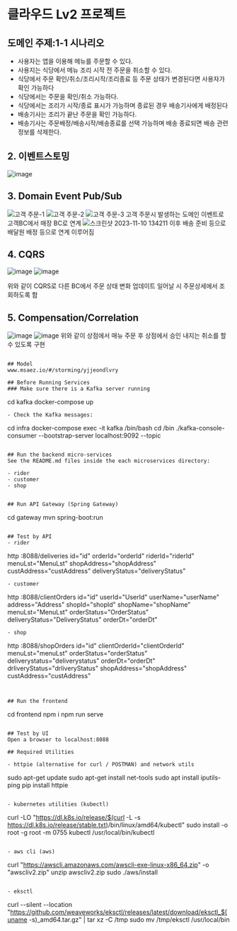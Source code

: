 #  클라우드 Lv2 프로젝트 

## 도메인 주제:1-1 시나리오
- 사용자는 앱을 이용해 메뉴를 주문할 수 있다.
- 사용지는 식당에서 메뉴 조리 시작 전 주문을 취소할 수 있다.
- 식당에서 주문 확인/취소/조리시작/조리종료 등 주문 상태가 변경된다면 사용자가 확인 가능하다
- 식당에서는 주문을 확인/취소 가능하다.
- 식당에서는 조리가 시작/종료 표시가 가능하며 종료된 경우 배송기사에게 배정된다
- 배송기사는 조리가 끝난 주문을 확인 가능하다.
- 배송기사는 주문배정/배송시작/배송종료를 선택 가능하며 배송 종료되면 배송 관련 정보를 삭제한다.
  
## 2. 이벤트스토밍

![image](https://github.com/wjsdydwo02/yjjeon-dlvry2/assets/48196633/401c2150-7777-41c0-b6dc-f605031203a2)

## 3. Domain Event Pub/Sub

![고객 주문-1](https://github.com/wjsdydwo02/yjjeon-dlvry2/assets/48196633/a080c23c-1137-4dea-aef2-cf88b07c45c4)
![고객 주문-2](https://github.com/wjsdydwo02/yjjeon-dlvry2/assets/48196633/385cc754-6529-400d-8dc4-08de0fe26d92)
![고객 주문-3](https://github.com/wjsdydwo02/yjjeon-dlvry2/assets/48196633/abc5a32e-49bd-4778-8881-8553ed2084b4)
고객 주문시 발생하는 도메인 이벤트로 고객BC에서 매장 BC로 연계
![스크린샷 2023-11-10 134211](https://github.com/wjsdydwo02/yjjeon-dlvry2/assets/48196633/f82d9891-2ae9-49e4-b19a-9b62276674e8)
이후 배송 준비 등으로 배달원 배정 등으로 연계 이루어짐

## 4. CQRS
![image](https://github.com/wjsdydwo02/yjjeon-dlvry2/assets/48196633/ecaf1e4f-a5f9-4c26-933a-4e4082e62649)
![image](https://github.com/wjsdydwo02/yjjeon-dlvry2/assets/48196633/03e5a19a-e428-4eac-824a-1d7768d6623b)

위와 같이 CQRS로 다른 BC에서 주문 상태 변화 업데이트 일어날 시 주문상세에서 조회하도록 함

## 5. Compensation/Correlation
![image](https://github.com/wjsdydwo02/yjjeon-dlvry2/assets/48196633/1c461bdc-0e59-4bd4-b69c-4b9bae8f7462)
![image](https://github.com/wjsdydwo02/yjjeon-dlvry2/assets/48196633/72301020-61f7-469c-a41a-81ae81d4ff8f)
위와 같이 상점에서 매뉴 주문 후 상점에서 승인 내지는 취소를 할 수 있도록 구현
```
```
```
## Model
www.msaez.io/#/storming/yjjeondlvry

## Before Running Services
### Make sure there is a Kafka server running
```
cd kafka
docker-compose up
```
- Check the Kafka messages:
```
cd infra
docker-compose exec -it kafka /bin/bash
cd /bin
./kafka-console-consumer --bootstrap-server localhost:9092 --topic
```

## Run the backend micro-services
See the README.md files inside the each microservices directory:

- rider
- customer
- shop


## Run API Gateway (Spring Gateway)
```
cd gateway
mvn spring-boot:run
```

## Test by API
- rider
```
 http :8088/deliveries id="id" orderId="orderId" riderId="riderId" menuLst="MenuLst" shopAddress="shopAddress" custAddress="custAddress" deliveryStatus="deliveryStatus" 
```
- customer
```
 http :8088/clientOrders id="id" userId="UserId" userName="userName" address="Address" shopId="shopId" shopName="shopName" menuLst="MenuLst" orderStatus="OrderStatus" deliveryStatus="DeliveryStatus" orderDt="orderDt" 
```
- shop
```
 http :8088/shopOrders id="id" clientOrderId="clientOrderId" menuLst="menuLst" orderStatus="orderStatus" deliverystatus="deliverystatus" orderDt="orderDt" drliveryStatus="drliveryStatus" shopAddress="shopAddress" custAddress="custAddress" 
```


## Run the frontend
```
cd frontend
npm i
npm run serve
```

## Test by UI
Open a browser to localhost:8088

## Required Utilities

- httpie (alternative for curl / POSTMAN) and network utils
```
sudo apt-get update
sudo apt-get install net-tools
sudo apt install iputils-ping
pip install httpie
```

- kubernetes utilities (kubectl)
```
curl -LO "https://dl.k8s.io/release/$(curl -L -s https://dl.k8s.io/release/stable.txt)/bin/linux/amd64/kubectl"
sudo install -o root -g root -m 0755 kubectl /usr/local/bin/kubectl
```

- aws cli (aws)
```
curl "https://awscli.amazonaws.com/awscli-exe-linux-x86_64.zip" -o "awscliv2.zip"
unzip awscliv2.zip
sudo ./aws/install
```

- eksctl 
```
curl --silent --location "https://github.com/weaveworks/eksctl/releases/latest/download/eksctl_$(uname -s)_amd64.tar.gz" | tar xz -C /tmp
sudo mv /tmp/eksctl /usr/local/bin
```

